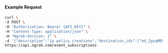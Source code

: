 <!-- Code generated for API Clients. DO NOT EDIT. -->

#### Example Request

```bash
curl \
-X POST \
-H "Authorization: Bearer {API_KEY}" \
-H "Content-Type: application/json" \
-H "Ngrok-Version: 2" \
-d '{"description":"ip policy creations","destination_ids":["ed_2gsqMD954gLUxMquDaPPATjyLql"],"metadata":"{\"environment\": \"staging\"}","sources":[{"type":"ip_policy_created.v0"}]}' \
https://api.ngrok.com/event_subscriptions
```
